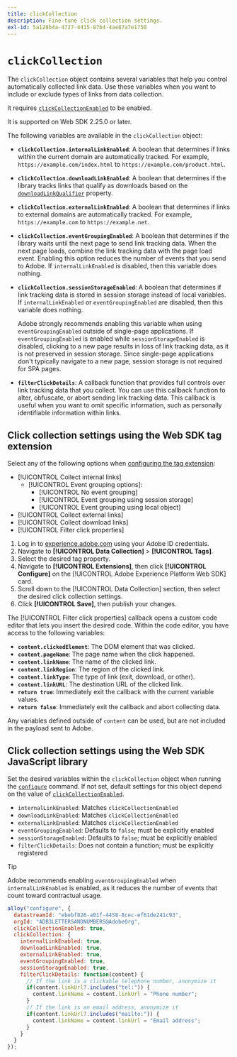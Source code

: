 ```yaml
---
title: clickCollection
description: Fine-tune click collection settings.
exl-id: 5a128b4a-4727-4415-87b4-4ae87a7e1750
---
```

# `clickCollection`

The `clickCollection` object contains several variables that help you control automatically collected link data. Use these variables when you want to include or exclude types of links from data collection.

It requires [`clickCollectionEnabled`](clickcollectionenabled.md) to be enabled.

It is supported on Web SDK 2.25.0 or later.

The following variables are available in the `clickCollection` object:

* **`clickCollection.internalLinkEnabled`**: A boolean that determines if links within the current domain are automatically tracked. For example, `https://example.com/index.html` to `https://example.com/product.html`.
* **`clickCollection.downloadLinkEnabled`**: A boolean that determines if the library tracks links that qualify as downloads based on the [`downloadLinkQualifier`](downloadlinkqualifier.md) property.
* **`clickCollection.externalLinkEnabled`**: A boolean that determines if links to external domains are automatically tracked. For example, `https://example.com` to `https://example.net`.
* **`clickCollection.eventGroupingEnabled`**: A boolean that determines if the library waits until the next page to send link tracking data. When the next page loads, combine the link tracking data with the page load event. Enabling this option reduces the number of events that you send to Adobe. If `internalLinkEnabled` is disabled, then this variable does nothing. 
* **`clickCollection.sessionStorageEnabled`**: A boolean that determines if link tracking data is stored in session storage instead of local variables. If `internalLinkEnabled` or `eventGroupingEnabled` are disabled, then this variable does nothing.
  
  Adobe strongly recommends enabling this variable when using `eventGroupingEnabled` outside of single-page applications. If `eventGroupingEnabled` is enabled while `sessionStorageEnabled` is disabled, clicking to a new page results in loss of link tracking data, as it is not preserved in session storage. Since single-page applications don't typically navigate to a new page, session storage is not required for SPA pages.
* **`filterClickDetails`**: A callback function that provides full controls over link tracking data that you collect. You can use this callback function to alter, obfuscate, or abort sending link tracking data. This callback is useful when you want to omit specific information, such as personally identifiable information within links.

## Click collection settings using the Web SDK tag extension

Select any of the following options when [configuring the tag extension](/help/tags/extensions/client/web-sdk/web-sdk-extension-configuration.md):

* [!UICONTROL Collect internal links]
  * [!UICONTROL Event grouping options]:
    * [!UICONTROL No event grouping]
    * [!UICONTROL Event grouping using session storage]
    * [!UICONTROL Event grouping using local object]
* [!UICONTROL Collect external links]
* [!UICONTROL Collect download links]
* [!UICONTROL Filter click properties]

1. Log in to [experience.adobe.com](https://experience.adobe.com) using your Adobe ID credentials.
1. Navigate to **[!UICONTROL Data Collection]** > **[!UICONTROL Tags]**.
1. Select the desired tag property.
1. Navigate to **[!UICONTROL Extensions]**, then click **[!UICONTROL Configure]** on the [!UICONTROL Adobe Experience Platform Web SDK] card.
1. Scroll down to the [!UICONTROL Data Collection] section, then select the desired click collection settings.
1. Click **[!UICONTROL Save]**, then publish your changes.

The [!UICONTROL Filter click properties] callback opens a custom code editor that lets you insert the desired code. Within the code editor, you have access to the following variables:

* **`content.clickedElement`**: The DOM element that was clicked.
* **`content.pageName`**: The page name when the click happened.
* **`content.linkName`**: The name of the clicked link.
* **`content.linkRegion`**: The region of the clicked link.
* **`content.linkType`**: The type of link (exit, download, or other).
* **`content.linkURL`**: The destination URL of the clicked link.
* **`return true`**: Immediately exit the callback with the current variable values.
* **`return false`**: Immediately exit the callback and abort collecting data.

Any variables defined outside of `content` can be used, but are not included in the payload sent to Adobe.

## Click collection settings using the Web SDK JavaScript library

Set the desired variables within the `clickCollection` object when running the [`configure`](overview.md) command. If not set, default settings for this object depend on the value of [`clickCollectionEnabled`](clickcollectionenabled.md).

* `internalLinkEnabled`: Matches `clickCollectionEnabled`
* `downloadLinkEnabled`: Matches `clickCollectionEnabled`
* `externalLinkEnabled`: Matches `clickCollectionEnabled`
* `eventGroupingEnabled`: Defaults to `false`; must be explicitly enabled
* `sessionStorageEnabled`: Defaults to `false`; must be explicitly enabled
* `filterClickDetails`: Does not contain a function; must be explicitly registered

>[!TIP]
>Adobe recommends enabling `eventGroupingEnabled` when `internalLinkEnabled` is enabled, as it reduces the number of events that count toward contractual usage.

```js
alloy("configure", {
  datastreamId: "ebebf826-a01f-4458-8cec-ef61de241c93",
  orgId: "ADB3LETTERSANDNUMBERS@AdobeOrg",
  clickCollectionEnabled: true,
  clickCollection: {
    internalLinkEnabled: true,
    downloadLinkEnabled: true,
    externalLinkEnabled: true,
    eventGroupingEnabled: true,
    sessionStorageEnabled: true,
    filterClickDetails: function(content) {
      // If the link is a clickable telephone number, anonymize it
      if(content.linkUrl?.includes("tel:")) {
        content.linkName = content.linkUrl = "Phone number";
      }
      // If the link is an email address, anonymize it
      if(content.linkUrl?.includes("mailto:")) {
        content.linkName = content.linkUrl = "Email address";
      }
    }
  }
});
```
